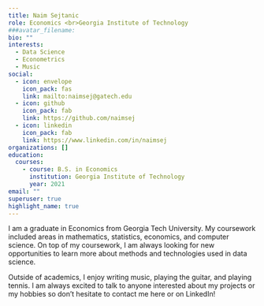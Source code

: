 ```yaml
---
title: Naim Sejtanic
role: Economics <br>Georgia Institute of Technology
###avatar_filename:
bio: ""
interests:
  - Data Science
  - Econometrics
  - Music
social:
  - icon: envelope
    icon_pack: fas
    link: mailto:naimsej@gatech.edu
  - icon: github
    icon_pack: fab
    link: https://github.com/naimsej
  - icon: linkedin
    icon_pack: fab
    link: https://www.linkedin.com/in/naimsej
organizations: []
education:
  courses:
    - course: B.S. in Economics
      institution: Georgia Institute of Technology
      year: 2021
email: ""
superuser: true
highlight_name: true
---
```

I am a graduate in Economics from Georgia Tech University. My coursework included areas in mathematics, statistics, economics, and computer science. On top of my coursework, I am always looking for new opportunities to learn more about methods and technologies used in data science.

Outside of academics, I enjoy writing music, playing the guitar, and playing tennis. I am always excited to talk to anyone interested about my projects or my hobbies so don’t hesitate to contact me here or on LinkedIn!